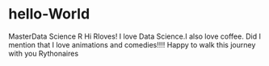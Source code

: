 # hello-World
MasterData Science R
Hi Rloves!
I love Data Science.I also love coffee.
Did I mention that I love animations and comedies!!!!
Happy to walk this journey with you Rythonaires
